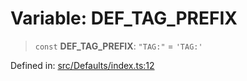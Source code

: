 # Variable: DEF\_TAG\_PREFIX

> `const` **DEF\_TAG\_PREFIX**: `"TAG:"` = `'TAG:'`

Defined in: [src/Defaults/index.ts:12](https://github.com/Fokusdotid/Baileys/blob/4cdf75fe48f9b13e8084d341633612ce49e934bd/src/Defaults/index.ts#L12)
